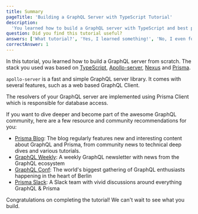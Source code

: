 ```yaml
---
title: Summary
pageTitle: 'Building a GraphQL Server with TypeScript Tutorial'
description:
  'You learned how to build a GraphQL server with TypeScript and best practices for filters, authentication and pagination.'
question: Did you find this tutorial useful?
answers: ['What tutorial?', 'Yes, I learned something!', 'No, I even forgot what I knew before!', 'Fish!']
correctAnswer: 1
---
```


In this tutorial, you learned how to build a GraphQL server from scratch. The stack you used was based on
[TypeScript](https://www.typescriptlang.org/),
[Apollo-server](https://github.com/apollographql/apollo-server/tree/main/packages/apollo-server), [Nexus](https://nexusjs.org/) and
[Prisma](https://www.prisma.io/).

`apollo-server` is a fast and simple GraphQL server library. It comes with several features, such as a web based GraphQL Client.

The resolvers of your GraphQL server are implemented using Prisma Client which is responsible for database access.

If you want to dive deeper and become part of the awesome GraphQL community, here are a few resource and community
recommendations for you:

- [Prisma Blog](https://prisma.io/blog): The blog regularly features new and interesting content about GraphQL and Prisma, from
  community news to technical deep dives and various tutorials.
- [GraphQL Weekly](https://graphqlweekly.com): A weekly GraphQL newsletter with news from the GraphQL ecosystem
- [GraphQL Conf](https://www.graphqlconf.org): The world's biggest gathering of GraphQL enthusiasts happening in the
  heart of Berlin
- [Prisma Slack](https://slack.prisma.io): A Slack team with vivid discussions around everything GraphQL & Prisma

Congratulations on completing the tutorial! We can't wait to see what you build.
